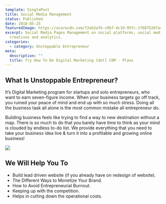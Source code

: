 ```yaml
---
template: SinglePost
title: Social Media Management
status: Published
date: 2018-05-25
featuredImage: https://ucarecdn.com/f2eb2a76-c9bf-4c10-95fc-1f6875267acc/
excerpt: Social Media Pages Management on social platforms, social media
  creatives and analytics.
categories:
  - category: Unstoppable Entrepreneur
meta:
  description: ""
  title: Try How To Do Digital Marketing [dot] COM - Plans
---
```

## What Is Unstoppable Entrepreneur?

It’s Digital Marketing program for startups and solo entrepreneurs, who want to earn seven-figure income. When your business targets go off track, you ruined your peace of mind and end up with so much stress. Doing all the business task all alone is the most common mistake all entrepreneur do. 

Building business feels like trying to find a way to new destination without a map. There is so much to do that you barely have time to think as your mind is clouded by endless to-do list. We provide everything that you need to take your business idea live & turn it into a profitable and growing online business!

![](https://ucarecdn.com/a8102e56-e156-433a-8cce-2d831a9c8cf0/)

## We Will Help You To

* Build lead driven website (if you already have on redesign of website).
* The Different Ways to Monetize Your Brand.
* How to Avoid Entrepreneurial Burnout.
* Keeping up with the competition.
* Helps in cutting down the operational costs.